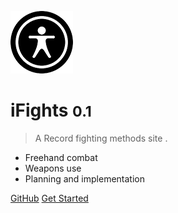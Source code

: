 ![logo](media/icon.png)

# iFights <small>0.1</small>

> A Record fighting methods site .

* Freehand combat
* Weapons use
* Planning and implementation

[GitHub](https://github.com/ifights/ifights.github.io)
[Get Started](#徒手格斗)
